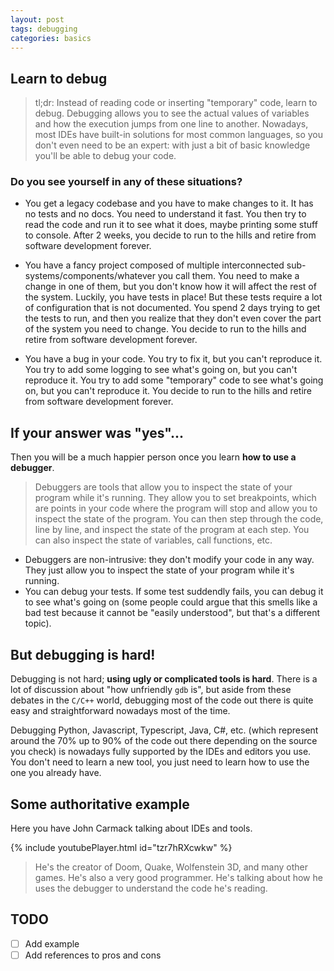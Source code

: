 ```yaml
---
layout: post
tags: debugging
categories: basics
---
```

## Learn to debug

> tl;dr: Instead of reading code or inserting "temporary" code, learn to debug. Debugging allows you to see the actual values of variables and how the execution jumps from one line to another. Nowadays, most IDEs have built-in solutions for most common languages, so you don't even need to be an expert: with just a bit of basic knowledge you'll be able to debug your code.

### Do you see yourself in any of these situations?

* You get a legacy codebase and you have to make changes to it. It has no tests and no docs. You need to understand it fast. You then try to read the code and run it to see what it does, maybe printing some stuff to console. After 2 weeks, you decide to run to the hills and retire from software development forever.

* You have a fancy project composed of multiple interconnected sub-systems/components/whatever you call them. You need to make a change in one of them, but you don't know how it will affect the rest of the system. Luckily, you have tests in place! But these tests require a lot of configuration that is not documented. You spend 2 days trying to get the tests to run, and then you realize that they don't even cover the part of the system you need to change. You decide to run to the hills and retire from software development forever.

* You have a bug in your code. You try to fix it, but you can't reproduce it. You try to add some logging to see what's going on, but you can't reproduce it. You try to add some "temporary" code to see what's going on, but you can't reproduce it. You decide to run to the hills and retire from software development forever.

## If your answer was "yes"...

Then you will be a much happier person once you learn **how to use a debugger**.

> Debuggers are tools that allow you to inspect the state of your program while it's running. They allow you to set breakpoints, which are points in your code where the program will stop and allow you to inspect the state of the program. You can then step through the code, line by line, and inspect the state of the program at each step. You can also inspect the state of variables, call functions, etc.

* Debuggers are non-intrusive: they don't modify your code in any way. They just allow you to inspect the state of your program while it's running.
* You can debug your tests. If some test suddendly fails, you can debug it to see what's going on (some people could argue that this smells like a bad test because it cannot be "easily understood", but that's a different topic).

## But debugging is hard!

Debugging is not hard; **using ugly or complicated tools is hard**. There is a lot of discussion about "how unfriendly `gdb` is", but aside from these debates in the `C/C++` world, debugging most of the code out there is quite easy and straightforward nowadays most of the time.

Debugging Python, Javascript, Typescript, Java, C#, etc. (which represent around the 70% up to 90% of the code out there depending on the source you check) is nowadays fully supported by the IDEs and editors you use. You don't need to learn a new tool, you just need to learn how to use the one you already have.

## Some authoritative example

Here you have John Carmack talking about IDEs and tools.

{% include youtubePlayer.html id="tzr7hRXcwkw" %}

> He's the creator of Doom, Quake, Wolfenstein 3D, and many other games. He's also a very good programmer. He's talking about how he uses the debugger to understand the code he's reading.

## TODO

* [ ] Add example
* [ ] Add references to pros and cons